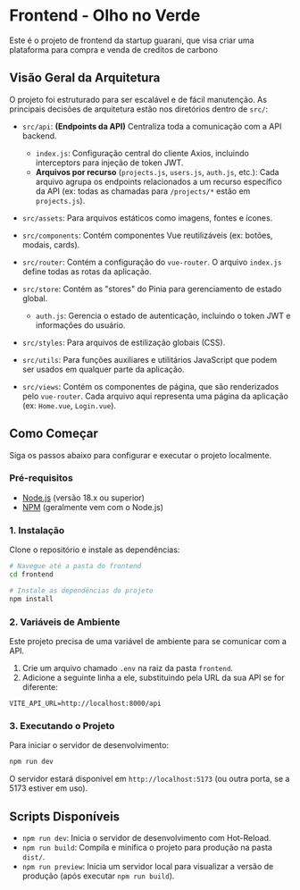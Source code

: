 # Frontend - Olho no Verde

Este é o projeto de frontend da startup guarani, que visa criar uma plataforma para compra e venda de creditos de carbono

## Visão Geral da Arquitetura

O projeto foi estruturado para ser escalável e de fácil manutenção. As principais decisões de arquitetura estão nos diretórios dentro de `src/`:

-   `src/api`: **(Endpoints da API)** Centraliza toda a comunicação com a API backend.
    -   `index.js`: Configuração central do cliente Axios, incluindo interceptors para injeção de token JWT.
    -   **Arquivos por recurso** (`projects.js`, `users.js`, `auth.js`, etc.): Cada arquivo agrupa os endpoints relacionados a um recurso específico da API (ex: todas as chamadas para `/projects/*` estão em `projects.js`).

-   `src/assets`: Para arquivos estáticos como imagens, fontes e ícones.

-   `src/components`: Contém componentes Vue reutilizáveis (ex: botões, modais, cards).

-   `src/router`: Contém a configuração do `vue-router`. O arquivo `index.js` define todas as rotas da aplicação.

-   `src/store`: Contém as "stores" do Pinia para gerenciamento de estado global.
    -   `auth.js`: Gerencia o estado de autenticação, incluindo o token JWT e informações do usuário.

-   `src/styles`: Para arquivos de estilização globais (CSS).

-   `src/utils`: Para funções auxiliares e utilitários JavaScript que podem ser usados em qualquer parte da aplicação.

-   `src/views`: Contém os componentes de página, que são renderizados pelo `vue-router`. Cada arquivo aqui representa uma página da aplicação (ex: `Home.vue`, `Login.vue`).

## Como Começar

Siga os passos abaixo para configurar e executar o projeto localmente.

### Pré-requisitos

-   [Node.js](https://nodejs.org/) (versão 18.x ou superior)
-   [NPM](https://www.npmjs.com/) (geralmente vem com o Node.js)

### 1. Instalação

Clone o repositório e instale as dependências:

```bash
# Navegue até a pasta do frontend
cd frontend

# Instale as dependências do projeto
npm install
```

### 2. Variáveis de Ambiente

Este projeto precisa de uma variável de ambiente para se comunicar com a API.

1.  Crie um arquivo chamado `.env` na raiz da pasta `frontend`.
2.  Adicione a seguinte linha a ele, substituindo pela URL da sua API se for diferente:

```
VITE_API_URL=http://localhost:8000/api
```

### 3. Executando o Projeto

Para iniciar o servidor de desenvolvimento:

```bash
npm run dev
```

O servidor estará disponível em `http://localhost:5173` (ou outra porta, se a 5173 estiver em uso).

## Scripts Disponíveis

-   `npm run dev`: Inicia o servidor de desenvolvimento com Hot-Reload.
-   `npm run build`: Compila e minifica o projeto para produção na pasta `dist/`.
-   `npm run preview`: Inicia um servidor local para visualizar a versão de produção (após executar `npm run build`).
